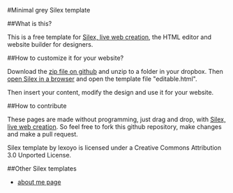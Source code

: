 #Minimal grey Silex template

##What is this?

This is a free template for [Silex, live web creation](http://www.silex.me), the HTML editor and website builder for designers.

##How to customize it for your website?

Download the [zip file on github](https://github.com/silexlabs/silex-templates) and unzip to a folder in your dropbox. Then [open Silex in a browser](http://www.silex.me/silex) and open the template file "editable.html".

Then insert your content, modify the design and use it for your website.

##How to contribute

These pages are made without programming, just drag and drop, with [Silex, live web creation](http://www.silex.me/). So feel free to fork this github repository, make changes and make a pull request.

Silex template by lexoyo is licensed under a Creative Commons Attribution 3.0 Unported License.

##Other Silex templates

* [about me page](https://github.com/lexoyo/lexoyo.github.io)

